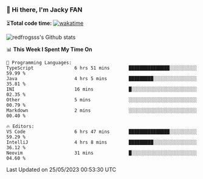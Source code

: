 ### 👋 Hi there, I'm Jacky FAN

⏳**Total code time:** [![wakatime](https://wakatime.com/badge/user/2cbd8003-b8b8-4565-92d7-ad9c23ff1846.svg)](https://wakatime.com/@2cbd8003-b8b8-4565-92d7-ad9c23ff1846)

<img src="https://github-readme-stats.vercel.app/api?username=redfrogsss&show_icons=true" alt="redfrogsss's Github stats"></img>

<!--START_SECTION:waka-->
📊 **This Week I Spent My Time On** 

```text
💬 Programming Languages: 
TypeScript               6 hrs 51 mins       ███████████████░░░░░░░░░░   59.99 % 
Java                     4 hrs 5 mins        █████████░░░░░░░░░░░░░░░░   35.81 % 
INI                      16 mins             █░░░░░░░░░░░░░░░░░░░░░░░░   02.35 % 
Other                    5 mins              ░░░░░░░░░░░░░░░░░░░░░░░░░   00.79 % 
Markdown                 2 mins              ░░░░░░░░░░░░░░░░░░░░░░░░░   00.40 % 

🔥 Editors: 
VS Code                  6 hrs 47 mins       ███████████████░░░░░░░░░░   59.29 % 
IntelliJ                 4 hrs 8 mins        █████████░░░░░░░░░░░░░░░░   36.12 % 
Neovim                   31 mins             █░░░░░░░░░░░░░░░░░░░░░░░░   04.60 % 
```


 Last Updated on 25/05/2023 00:53:30 UTC
<!--END_SECTION:waka-->
